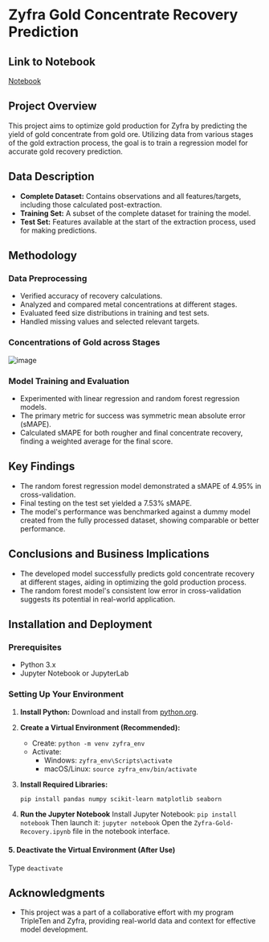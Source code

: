 # Zyfra Gold Concentrate Recovery Prediction

## Link to Notebook
[Notebook](https://github.com/jnorfolk/Zyfra-Gold-Recovery/blob/main/Zyfra-Gold-Recovery.ipynb)

## Project Overview
This project aims to optimize gold production for Zyfra by predicting the yield of gold concentrate from gold ore. Utilizing data from various stages of the gold extraction process, the goal is to train a regression model for accurate gold recovery prediction.

## Data Description
- **Complete Dataset:** Contains observations and all features/targets, including those calculated post-extraction.
- **Training Set:** A subset of the complete dataset for training the model.
- **Test Set:** Features available at the start of the extraction process, used for making predictions.

## Methodology
### Data Preprocessing
- Verified accuracy of recovery calculations.
- Analyzed and compared metal concentrations at different stages.
- Evaluated feed size distributions in training and test sets.
- Handled missing values and selected relevant targets.

### Concentrations of Gold across Stages
![image](https://github.com/jnorfolk/Zyfra-Gold-Recovery/assets/117448822/75c6a6d2-2dc6-4275-aadf-ea22e67c4852)


### Model Training and Evaluation
- Experimented with linear regression and random forest regression models.
- The primary metric for success was symmetric mean absolute error (sMAPE).
- Calculated sMAPE for both rougher and final concentrate recovery, finding a weighted average for the final score.

## Key Findings
- The random forest regression model demonstrated a sMAPE of 4.95% in cross-validation.
- Final testing on the test set yielded a 7.53% sMAPE.
- The model's performance was benchmarked against a dummy model created from the fully processed dataset, showing comparable or better performance.

## Conclusions and Business Implications
- The developed model successfully predicts gold concentrate recovery at different stages, aiding in optimizing the gold production process.
- The random forest model's consistent low error in cross-validation suggests its potential in real-world application.

## Installation and Deployment

### Prerequisites
- Python 3.x
- Jupyter Notebook or JupyterLab

### Setting Up Your Environment
1. **Install Python:** Download and install from [python.org](https://www.python.org/downloads/).

2. **Create a Virtual Environment (Recommended):**
   - Create: `python -m venv zyfra_env`
   - Activate:
     - Windows: `zyfra_env\Scripts\activate`
     - macOS/Linux: `source zyfra_env/bin/activate`

3. **Install Required Libraries:**
   ```bash
   pip install pandas numpy scikit-learn matplotlib seaborn

4. **Run the Jupyter Notebook**
Install Jupyter Notebook: `pip install notebook`
Then launch it: `jupyter notebook`
Open the `Zyfra-Gold-Recovery.ipynb` file in the notebook interface.

#### 5. Deactivate the Virtual Environment (After Use)
Type `deactivate`

## Acknowledgments
- This project was a part of a collaborative effort with my program TripleTen and Zyfra, providing real-world data and context for effective model development.
